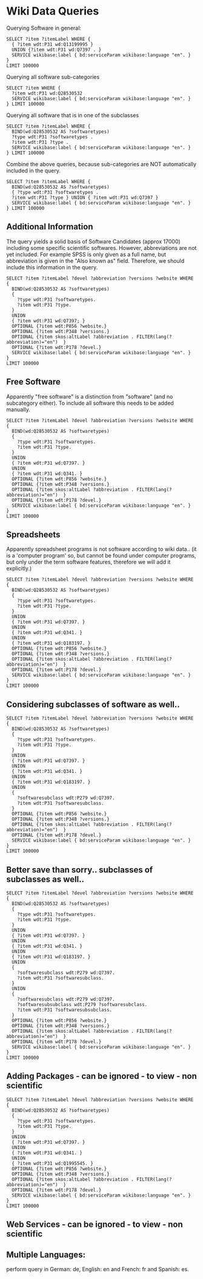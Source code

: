 # Wiki Data Queries

Querying Software in general:
```
SELECT ?item ?itemLabel WHERE {
  { ?item wdt:P31 wd:Q13199995 }
  UNION {?item wdt:P31 wd:Q7397 . }
  SERVICE wikibase:label { bd:serviceParam wikibase:language "en". }
}
LIMIT 100000
```
Querying all software sub-categories
```
SELECT ?item WHERE {
  ?item wdt:P31 wd:Q28530532
  SERVICE wikibase:label { bd:serviceParam wikibase:language "en". }
} LIMIT 100000
```

Querying all software that is in one of the subclasses
```
SELECT ?item ?itemLabel WHERE {
  BIND(wd:Q28530532 AS ?softwaretypes)
  ?type wdt:P31 ?softwaretypes .
  ?item wdt:P31 ?type .
  SERVICE wikibase:label { bd:serviceParam wikibase:language "en". }
} LIMIT 100000 
```

Combine the above queries, because sub-categories are NOT automatically included in the query.
```
SELECT ?item ?itemLabel WHERE {
  BIND(wd:Q28530532 AS ?softwaretypes)
  { ?type wdt:P31 ?softwaretypes .
  ?item wdt:P31 ?type } UNION { ?item wdt:P31 wd:Q7397 }
  SERVICE wikibase:label { bd:serviceParam wikibase:language "en". }
} LIMIT 100000 
```

## Additional Information

The query yields a solid basis of Software Candidates (approx 17000) including some specific scientific softwares. However, abbreviations are not yet included. For example SPSS is only given as a full name, but abbreviation is given in the "Also known as" field. Therefore, we should include this information in the query. 

```
SELECT ?item ?itemLabel ?devel ?abbreviation ?versions ?website WHERE {
  BIND(wd:Q28530532 AS ?softwaretypes)
  {
    ?type wdt:P31 ?softwaretypes.
    ?item wdt:P31 ?type.
  }
  UNION
  { ?item wdt:P31 wd:Q7397; }
  OPTIONAL {?item wdt:P856 ?website.}
  OPTIONAL {?item wdt:P348 ?versions.}
  OPTIONAL {?item skos:altLabel ?abbreviation . FILTER(lang(?abbreviation)="en")  }
  OPTIONAL {?item wdt:P178 ?devel.}
  SERVICE wikibase:label { bd:serviceParam wikibase:language "en". }
}
LIMIT 100000
```

## Free Software

Apparently "free software" is a distinction from "software" (and no subcategory either). To include all software this needs to be added manually.
```
SELECT ?item ?itemLabel ?devel ?abbreviation ?versions ?website WHERE {
  BIND(wd:Q28530532 AS ?softwaretypes)
  {
    ?type wdt:P31 ?softwaretypes.
    ?item wdt:P31 ?type.
  }
  UNION
  { ?item wdt:P31 wd:Q7397. }
  UNION
  { ?item wdt:P31 wd:Q341. }
  OPTIONAL {?item wdt:P856 ?website.}
  OPTIONAL {?item wdt:P348 ?versions.}
  OPTIONAL {?item skos:altLabel ?abbreviation . FILTER(lang(?abbreviation)="en")  }
  OPTIONAL {?item wdt:P178 ?devel.}
  SERVICE wikibase:label { bd:serviceParam wikibase:language "en". }
}
LIMIT 100000
```

## Spreadsheets

Apparently spreadsheet programs is not software according to wiki data.. (it is a 'computer program' so, but cannot be found under computer programs, but only under the term software features, therefore we will add it explicitly.)
```
SELECT ?item ?itemLabel ?devel ?abbreviation ?versions ?website WHERE {
  BIND(wd:Q28530532 AS ?softwaretypes)
  {
    ?type wdt:P31 ?softwaretypes.
    ?item wdt:P31 ?type.
  }
  UNION
  { ?item wdt:P31 wd:Q7397. }
  UNION
  { ?item wdt:P31 wd:Q341. }
  UNION
  { ?item wdt:P31 wd:Q183197. }
  OPTIONAL {?item wdt:P856 ?website.}
  OPTIONAL {?item wdt:P348 ?versions.}
  OPTIONAL {?item skos:altLabel ?abbreviation . FILTER(lang(?abbreviation)="en")  }
  OPTIONAL {?item wdt:P178 ?devel.}
  SERVICE wikibase:label { bd:serviceParam wikibase:language "en". }
}
LIMIT 100000
```

## Considering subclasses of software as well..
```
SELECT ?item ?itemLabel ?devel ?abbreviation ?versions ?website WHERE {
  BIND(wd:Q28530532 AS ?softwaretypes)
  {
    ?type wdt:P31 ?softwaretypes.
    ?item wdt:P31 ?type.
  }
  UNION
  { ?item wdt:P31 wd:Q7397. }
  UNION
  { ?item wdt:P31 wd:Q341. }
  UNION
  { ?item wdt:P31 wd:Q183197. }
  UNION 
  { 
    ?softwaresubclass wdt:P279 wd:Q7397.
    ?item wdt:P31 ?softwaresubclass.
  }
  OPTIONAL {?item wdt:P856 ?website.}
  OPTIONAL {?item wdt:P348 ?versions.}
  OPTIONAL {?item skos:altLabel ?abbreviation . FILTER(lang(?abbreviation)="en")  }
  OPTIONAL {?item wdt:P178 ?devel.}
  SERVICE wikibase:label { bd:serviceParam wikibase:language "en". }
}
LIMIT 100000
```

## Better save than sorry.. subclasses of subclasses as well..
```
SELECT ?item ?itemLabel ?devel ?abbreviation ?versions ?website WHERE {
  BIND(wd:Q28530532 AS ?softwaretypes)
  {
    ?type wdt:P31 ?softwaretypes.
    ?item wdt:P31 ?type.
  }
  UNION
  { ?item wdt:P31 wd:Q7397. }
  UNION
  { ?item wdt:P31 wd:Q341. }
  UNION
  { ?item wdt:P31 wd:Q183197. }
  UNION 
  { 
    ?softwaresubclass wdt:P279 wd:Q7397.
    ?item wdt:P31 ?softwaresubclass.
  }
  UNION
  { 
    ?softwaresubclass wdt:P279 wd:Q7397.
    ?softwaresubsubclass wdt:P279 ?softwaresubclass.
    ?item wdt:P31 ?softwaresubsubclass.
  }
  OPTIONAL {?item wdt:P856 ?website.}
  OPTIONAL {?item wdt:P348 ?versions.}
  OPTIONAL {?item skos:altLabel ?abbreviation . FILTER(lang(?abbreviation)="en")  }
  OPTIONAL {?item wdt:P178 ?devel.}
  SERVICE wikibase:label { bd:serviceParam wikibase:language "en". }
}
LIMIT 100000
```

## Adding Packages - can be ignored - to view - non scientific
```
SELECT ?item ?itemLabel ?devel ?abbreviation ?versions ?website WHERE {
  BIND(wd:Q28530532 AS ?softwaretypes)
  {
    ?type wdt:P31 ?softwaretypes.
    ?item wdt:P31 ?type.
  }
  UNION
  { ?item wdt:P31 wd:Q7397. }
  UNION
  { ?item wdt:P31 wd:Q341. }
  UNION
  { ?item wdt:P31 wd:Q1995545. }
  OPTIONAL {?item wdt:P856 ?website.}
  OPTIONAL {?item wdt:P348 ?versions.}
  OPTIONAL {?item skos:altLabel ?abbreviation . FILTER(lang(?abbreviation)="en")  }
  OPTIONAL {?item wdt:P178 ?devel.}
  SERVICE wikibase:label { bd:serviceParam wikibase:language "en". }
}
LIMIT 100000
```

## Web Services - can be ignored - to view - non scientific

## Multiple Languages:

perform query in German: de, English: en and French: fr and Spanish: es.